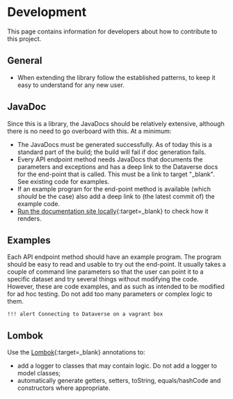 Development
===========
This page contains information for developers about how to contribute to this project.

General
-------

* When extending the library follow the established patterns, to keep it easy to understand for any
  new user.

JavaDoc
-------
Since this is a library, the JavaDocs should be relatively extensive, although there is no need to go
overboard with this. At a minimum:

* The JavaDocs must be generated successfully. As of today this is a standard part of the build; the build
  will fail if doc generation fails.
* Every API endpoint method needs JavaDocs that documents the parameters and exceptions and has
  a deep link to the Dataverse docs for the end-point that is called. This must be a link to target
  "_blank". See existing code for examples.
* If an example program for the end-point method is available (which _should_ be the case) also add
  a deep link to (the latest commit of) the example code.
* [Run the documentation site locally](https://dans-knaw.github.io/dans-datastation-architecture/dev/#documentation-with-mkdocs){:target=_blank}
  to check how it renders.

Examples
--------
Each API endpoint method should have an example program. The program should be easy to read and usable to
try out the end-point. It usually takes a couple of command line parameters so that the user can point it
to a specific dataset and try several things without modifying the code. However, these are code examples,
and as such as intended to be modified for ad hoc testing. Do not add too many parameters or complex logic
to them.

    !!! alert Connecting to Dataverse on a vagrant box



Lombok
------
Use the [Lombok](https://projectlombok.org/){:target=_blank} annotations to:

* add a logger to classes that may contain logic. Do not add a logger to model classes;
* automatically generate getters, setters, toString, equals/hashCode and constructors where appropriate.
